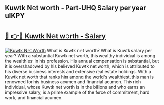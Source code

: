 ## Kuwtk N𝚎t w𝚘rth - Part-UHQ S𝚊lary per year uIKPY

# <h2><a href="http://gc23zp.nevu.top/?p=Kuwtk">🔗 👉🔴 Kuwtk N𝚎t w𝚘rth - S𝚊lary</a></h2>

[![Kuwtk N𝚎t W𝚘rth](https://i.imgur.com/Oavwk0R.jpeg)](http://gc23zp.nevu.top/?p=Kuwtk)
What is Kuwtk n𝚎t w𝚘rth? What is Kuwtk s𝚊lary per year?
With a substantial Kuwtk net worth, this wealthy individual is among the wealthiest in his profession. His annual compensation is substantial, but it is overshadowed by his believed Kuwtk net worth, which is attributed to his diverse business interests and extensive real estate holdings. With a Kuwtk net worth that ranks him among the world's wealthiest, this man is renowned for his business acumen and financial acumen. This rich individual, whose Kuwtk net worth is in the billions and who earns an impressive salary, is a prime example of the force of commitment, hard work, and financial acumen.
